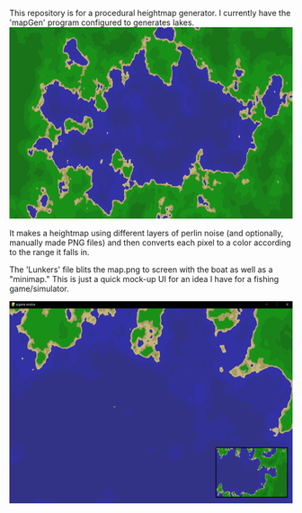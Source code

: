 This repository is for a procedural heightmap generator. I currently have the 'mapGen' program configured to generates lakes.
<img src="https://raw.githubusercontent.com/BlairCurrey/Lunkers/master/maps/map44366.png" alt="map44366.png" width="683" height="341">

It makes a heightmap using different layers of perlin noise (and optionally, manually made PNG files) and then converts each pixel to a color according to the range it falls in. 

The 'Lunkers' file blits the map.png to screen with the boat as well as a "minimap." This is just a quick mock-up UI for an idea I have for a fishing game/simulator.

<img src="https://raw.githubusercontent.com/BlairCurrey/Lunkers/master/lunkersUI.png" alt="lunkersUI.png text" width="640" height="360">

